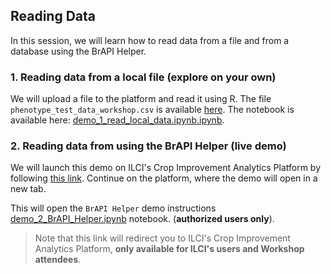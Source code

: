 ## Reading Data

In this session, we will learn how to read data from a file and from a database using the BrAPI Helper.

### 1. Reading data from a local file (explore on your own)

We will upload a file to the platform and read it using R. The file `phenotype_test_data_workshop.csv` is available [here](data/phenotype_test_data_workshop.csv). The notebook is available here: [demo_1_read_local_data.ipynb.ipynb](demo_1_read_local_data.ipynb).

### 2. Reading data from using the BrAPI Helper (live demo)
    
We will launch this demo on ILCI's Crop Improvement Analytics Platform by following [this link](https://ciap.ilci.scienceversa.com/hub/user-redirect/git-pull?repo=https%3A%2F%2Fgithub.com%2Fagostof%2FILCI-CIAP-Workshops&urlpath=lab%2Ftree%2FILCI-CIAP-Workshops%2FOnboarding_20240703%2F03_reading_data%2Fdemo_2_BrAPI_Helper.ipynb&branch=main). Continue on the platform, where the demo will open in a new tab.

This will open the `BrAPI Helper` demo instructions [demo_2_BrAPI_Helper.ipynb](demo_2_BrAPI_Helper.ipynb) notebook. (**authorized users only**).

>Note that this link will redirect you to ILCI's Crop Improvement Analytics Platform, **only available for ILCI's users and Workshop attendees**.

